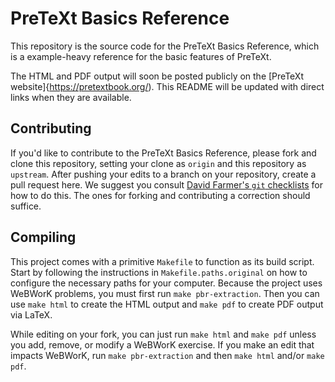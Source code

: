 # PreTeXt Basics Reference

This repository is the source code for the PreTeXt Basics Reference,
which is a example-heavy reference for the basic features of PreTeXt.

The HTML and PDF output will soon be posted publicly on the
[PreTeXt website]{https://pretextbook.org/). This README will be
updated with direct links when they are available.

## Contributing

If you'd like to contribute to the PreTeXt Basics Reference, please
fork and clone this repository, setting your clone as `origin` and
this repository as `upstream`. After pushing your edits to a branch on
your repository, create a pull request here. We suggest you consult
[David Farmer's `git` checklists](https://github.com/BooksHTML/author-workflow)
for how to do this. The ones for forking and contributing a correction
should suffice.

## Compiling

This project comes with a primitive `Makefile` to function as its
build script. Start by following the instructions in
`Makefile.paths.original` on how to configure the necessary paths for
your computer. Because the project uses WeBWorK problems, you must
first run `make pbr-extraction`. Then you can use `make html` to
create the HTML output and `make pdf` to create PDF output via LaTeX.

While editing on your fork, you can just run `make html` and `make
pdf` unless you add, remove, or modify a WeBWorK exercise. If you make
an edit that impacts WeBWorK, run `make pbr-extraction` and then `make
html` and/or `make pdf`.
